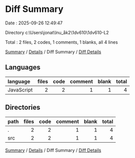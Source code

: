 # Diff Summary

Date : 2025-09-26 12:49:47

Directory c:\\Users\\jonat\\lnu_åk2\\1dv610\\1dv610-L2

Total : 2 files,  2 codes, 1 comments, 1 blanks, all 4 lines

[Summary](results.md) / [Details](details.md) / Diff Summary / [Diff Details](diff-details.md)

## Languages
| language | files | code | comment | blank | total |
| :--- | ---: | ---: | ---: | ---: | ---: |
| JavaScript | 2 | 2 | 1 | 1 | 4 |

## Directories
| path | files | code | comment | blank | total |
| :--- | ---: | ---: | ---: | ---: | ---: |
| . | 2 | 2 | 1 | 1 | 4 |
| src | 2 | 2 | 1 | 1 | 4 |

[Summary](results.md) / [Details](details.md) / Diff Summary / [Diff Details](diff-details.md)